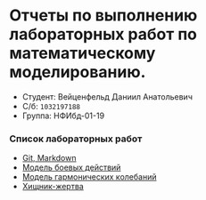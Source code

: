 # Отчеты по выполнению лабораторных работ по математическому моделированию.
- Студент: Вейценфельд Даниил Анатольевич
- С/б: `1032197188`
- Группа: НФИбд-01-19

### Список лабораторных работ

- [Git, Markdown](https://github.com/ZONT3/rudn-matmod-labs/tree/master/lab01)
- [Модель боевых действий](https://github.com/ZONT3/rudn-matmod-labs/tree/master/lab03)
- [Модель гармонических колебаний](https://github.com/ZONT3/rudn-matmod-labs/tree/master/lab04)
- [Хищник-жертва](https://github.com/ZONT3/rudn-matmod-labs/tree/master/lab05)
